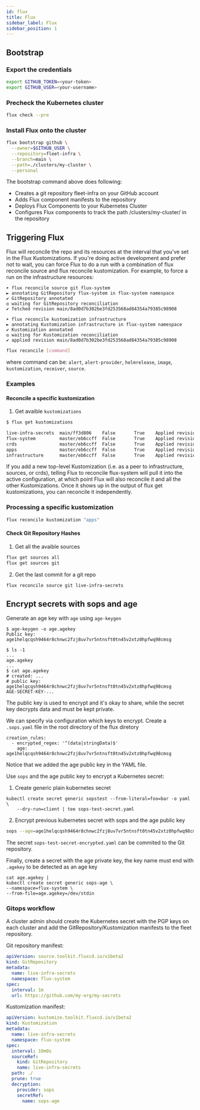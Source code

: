 ```yaml
---
id: flux
title: Flux
sidebar_label: Flux
sidebar_position: 1
---
```


## Bootstrap

### Export the credentials

```bash
export GITHUB_TOKEN=<your-token>
export GITHUB_USER=<your-username>
```

### Precheck the Kubernetes cluster

```bash
flux check --pre
```

### Install Flux onto the cluster

```bash
flux bootstrap github \
  --owner=$GITHUB_USER \
  --repository=fleet-infra \
  --branch=main \
  --path=./clusters/my-cluster \
  --personal
```

The bootstrap command above does following:

+ Creates a git repository fleet-infra on your GitHub account
+ Adds Flux component manifests to the repository
+ Deploys Flux Components to your Kubernetes Cluster
+ Configures Flux components to track the path /clusters/my-cluster/ in the repository


## Triggering Flux

Flux will reconcile the repo and its resources at the interval that you've set in the Flux Kustomizations. If you're doing active development and prefer not to wait, you can force Flux to do a run with a combination of flux reconcile source and flux reconcile kustomization. For example, to force a run on the infrastructure resources:

```
➤ flux reconcile source git flux-system
► annotating GitRepository flux-system in flux-system namespace
✔ GitRepository annotated
◎ waiting for GitRepository reconciliation
✔ fetched revision main/8ad0d7b302be3fd253568ad84354a79385c98908

➤ flux reconcile kustomization infrastructure
► annotating Kustomization infrastructure in flux-system namespace
✔ Kustomization annotated
◎ waiting for Kustomization reconciliation
✔ applied revision main/8ad0d7b302be3fd253568ad84354a79385c98908
```

```bash
flux reconcile [command]
```

where command can be: `alert`, `alert-provider`, `helmrelease`, `image`, `kustomization`, `receiver`, `source`.
         

### Examples

#### Reconcile a specific kustomization

1. Get avaible `kustomizations`

```bash
$ flux get kustomizations

live-infra-secrets	main/ff3d806  	False    	True 	Applied revision: main/ff3d806  	
flux-system       	master/eb6ccff	False    	True 	Applied revision: master/eb6ccff	
crds              	master/eb6ccff	False    	True 	Applied revision: master/eb6ccff	
apps              	master/eb6ccff	False    	True 	Applied revision: master/eb6ccff	
infrastructure    	master/eb6ccff	False    	True 	Applied revision: master/eb6ccff	
```

If you add a new top-level Kustomization (i.e. as a peer to infrastructure, sources, or crds), telling Flux to reconcile flux-system will pull it into the active configuration, at which point Flux will also reconcile it and all the other Kustomizations. Once it shows up in the output of flux get kustomizations, you can reconcile it independently.

### Processing a specific kustomization

```bash
flux reconcile kustomization "apps"
```

#### Check Git Repository Hashes

1. Get all the avaible sources

```bash
flux get sources all
flux get sources git
```

2. Get the last commit for a git repo

```bash
flux reconcile source git live-infra-secrets
```



## Encrypt secrets with sops and age

Generate an age key with `age` using `age-keygen`

```
$ age-keygen -o age.agekey
Public key: age1helqcqsh9464r8chnwc2fzj8uv7vr5ntnsft0tn45v2xtz0hpfwq98cmsg
```


```
$ ls -1
...
age.agekey
...
$ cat age.agekey
# created: ...
# public key: age1helqcqsh9464r8chnwc2fzj8uv7vr5ntnsft0tn45v2xtz0hpfwq98cmsg
AGE-SECRET-KEY-...
```

The public key is used to encrypt and it's okay to share, while the secret key decrypts data and must be kept private.

We can specify via configuration which keys to encrypt. Create a `.sops.yaml` file
in the root directory of the flux diretory

```
creation_rules:
  - encrypted_regex: '^(data|stringData)$'
    age: age1helqcqsh9464r8chnwc2fzj8uv7vr5ntnsft0tn45v2xtz0hpfwq98cmsg
```

Notice that we added the age public key in the YAML file. 

Use `sops` and the age public key to encrypt a Kubernetes secret:

1. Create generic plain kubernetes secret

```
kubectl create secret generic sopstest --from-literal=foo=bar -o yaml \
    --dry-run=client | tee sops-test-secret.yaml
```

2. Encrypt previous kubernetes secret with sops and the age public key

```bash
sops --age=age1helqcqsh9464r8chnwc2fzj8uv7vr5ntnsft0tn45v2xtz0hpfwq98cmsg \ -e sops-test-secret.yaml | tee sops-test-secret-encrypted.yaml
```

The secret `sops-test-secret-encrypted.yaml` can be commited to the Git repository.

Finally, create a secret with the age private key, the key name must end with `.agekey` to be detected as an age key

```
cat age.agekey |
kubectl create secret generic sops-age \
--namespace=flux-system \
--from-file=age.agekey=/dev/stdin
```

### Gitops workflow

A cluster admin should create the Kubernetes secret with the PGP keys on each cluster and add the GitRepository/Kustomization manifests to the fleet repository.

Git repository manifest:

```yaml
apiVersion: source.toolkit.fluxcd.io/v1beta2
kind: GitRepository
metadata:
  name: live-infra-secrets
  namespace: flux-system
spec:
  interval: 1m
  url: https://github.com/my-org/my-secrets
```

Kustomization manifest:

```yaml
apiVersion: kustomize.toolkit.fluxcd.io/v1beta2
kind: Kustomization
metadata:
  name: live-infra-secrets
  namespace: flux-system
spec:
  interval: 10m0s
  sourceRef:
    kind: GitRepository
    name: live-infra-secrets
  path: ./
  prune: true
  decryption:
    provider: sops
    secretRef:
      name: sops-age
```